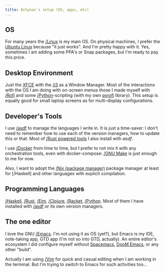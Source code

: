 ```yaml
---
title: Astynax's setup (OS, apps, etc)
...
```


## OS

For many years the [/Linux]() is my main OS. On physical machines, I prefer the [Ubuntu Linux](https://ubuntu.com/) because "it just works". And I'm pretty happy with it. Yes, sometimes I am adding some PPA's or Snap packages, but I'm ready to pay this price.

## Desktop Environment

Just the [XFCE](https://xfce.org/) with the [/i3]() as a Window Manager. Most of the interactions with the OS I am doing with on-screen menus those I made myself with [/Rofi]() and some [/Python]()-scripting (with my own [pyrofi](https://github.com/astynax/pyrofi) library). This setup is equally good for small laptop screens as for multi-display configurations.

## Developer's Tools

I use [/asdf]() to manage the languages I write in. It is just a time-saver: I don't need to remember how to use each of the version managers, how to update this or that. Most of [/Rust powered tools]() I also install with *asdf*. 

I use [/Docker]() from time to time, but I prefer to not mix it with any orchestration tools, even with docker-compose: [/GNU Make]() is just enough to me for now. 

Also, I want to adopt the [/Nix (package manager)]() package manager at least for [/Haskell] and other languages with explicit compilation.

## Programming Languages

[/Haskell](), [/Rust](), [/Elm](), [/Clojure](), [/Racket](), [/Python](). Most of them I have installed with [/asdf]() or its own version managers.

## The one editor

I love the GNU [/Emacs](). I'm not using it as OS (yet?), but Emacs is my IDE, note-taking app, GTD app (I'm not so into GTD, actually). An entire editor's ecosystem I did configure myself without [Spacemacs](https://spacemacs.org/), [DooM Emacs](https://github.com/hlissner/doom-emacs), or any other "build".

Actually I am using [/Vim]() for quick and casual editing when I am working in the terminal. But I'm trying to switch to Emacs for such activities too... 
